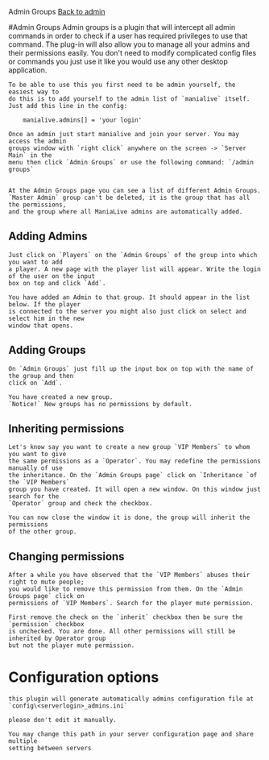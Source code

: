 Admin Groups
[Back to admin](#admin.md)

#Admin Groups
    Admin groups is a plugin that will intercept all admin commands in order
    to check if a user has required privileges to use that command. The plug-in
    will also allow you to manage all your admins and their permissions easily.
    You don't need to modify complicated config files or commands you
    just use it like you would use any other desktop application.

    To be able to use this you first need to be admin yourself, the easiest way to
    do this is to add yourself to the admin list of `manialive` itself.
    Just add this line in the config:

```
    manialive.admins[] = 'your login'
```

    Once an admin just start manialive and join your server. You may access the admin
    groups window with `right click` anywhere on the screen -> `Server Main` in the
    menu then click `Admin Groups` or use the following command: `/admin groups`


    At the Admin Groups page you can see a list of different Admin Groups.
    `Master Admin` group can't be deleted, it is the group that has all the permissions,
    and the group where all ManiaLive admins are automatically added.


## Adding Admins
    Just click on `Players` on the `Admin Groups` of the group into which you want to add
    a player. A new page with the player list will appear. Write the login of the user on the input
    box on top and click `Add`.

    You have added an Admin to that group. It should appear in the list below. If the player
    is connected to the server you might also just click on select and select him in the new
    window that opens.

## Adding Groups
    On `Admin Groups` just fill up the input box on top with the name of the group and then
    click on `Add`.

    You have created a new group.
    `Notice!` New groups has no permissions by default.

## Inheriting permissions
    Let's know say you want to create a new group `VIP Members` to whom you want to give
    the same permissions as a `Operator`. You may redefine the permissions manually of use
    the inheritance. On the `Admin Groups page` click on `Inheritance `of the `VIP Members`
    group you have created. It will open a new window. On this window just search for the
    `Operator` group and check the checkbox.

    You can now close the window it is done, the group will inherit the permissions
    of the other group.

## Changing permissions
    After a while you have observed that the `VIP Members` abuses their right to mute people;
    you would like to remove this permission from them. On the `Admin Groups page` click on
    permissions of `VIP Members`. Search for the player mute permission.

    First remove the check on the `inherit` checkbox then be sure the `permission` checkbox
    is unchecked. You are done. All other permissions will still be inherited by Operator group
    but not the player mute permission.

# Configuration options

    this plugin will generate automatically admins configuration file at
    `config\<serverlogin>_admins.ini`

    please don't edit it manually.

    You may change this path in your server configuration page and share multiple
    setting between servers
